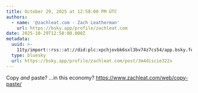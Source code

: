 ```yaml
---
title: October 29, 2025 at 12:58:00 PM UTC
authors:
  - name: '@zachleat.com - Zach Leatherman'
    url: https://bsky.app/profile/zachleat.com
date: 2025-10-29T12:58:00.000Z
metadata:
  uuid: >-
    11ty/import::rss::at://did:plc:xpchjovbk6sxl3bv74z7cs54/app.bsky.feed.post/3m4discie322x
  type: bluesky
  url: https://bsky.app/profile/zachleat.com/post/3m4discie322x
---
```

Copy *and* paste? …in this economy? https://www.zachleat.com/web/copy-paste/